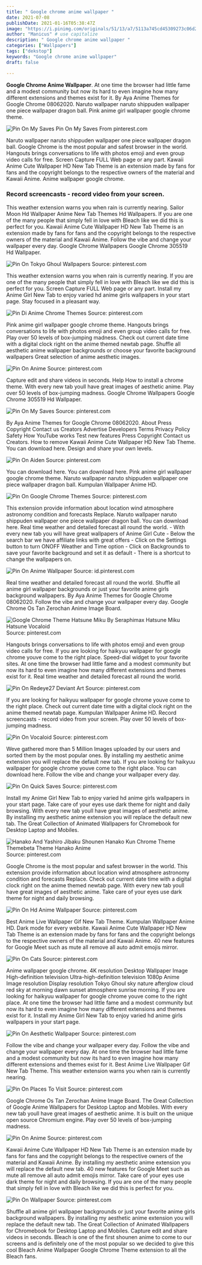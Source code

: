 ```yaml
---
title: " Google chrome anime wallpaper "
date: 2021-07-08
publishDate: 2021-01-16T05:38:47Z
image: "https://i.pinimg.com/originals/51/13/a7/5113a745cd45309273c06d2925625c62.jpg"
author: "Manicus" # use capitalize
description: " Google chrome anime wallpaper "
categories: ["Wallpapers"]
tags: ["dekstop"]
keywords: "Google chrome anime wallpaper"
draft: false

---
```



**Google Chrome Anime Wallpaper**. At one time the browser had little fame and a modest community but now its hard to even imagine how many different extensions and themes exist for it. By Aya Anime Themes for Google Chrome 08062020. Naruto wallpaper naruto shippuden wallpaper one piece wallpaper dragon ball. Pink anime girl wallpaper google chrome theme.

![Pin On My Saves](https://i.pinimg.com/originals/74/a0/84/74a084ebbf07915274bb27fadb260c52.png "Pin On My Saves")
Pin On My Saves From pinterest.com


Naruto wallpaper naruto shippuden wallpaper one piece wallpaper dragon ball. Google Chrome is the most popular and safest browser in the world. Hangouts brings conversations to life with photos emoji and even group video calls for free. Screen Capture FULL Web page or any part. Kawaii Anime Cute Wallpaper HD New Tab Theme is an extension made by fans for fans and the copyright belongs to the respective owners of the material and Kawaii Anime. Anime wallpaper google chrome.

### Record screencasts - record video from your screen.

This weather extension warns you when rain is currently nearing. Sailor Moon Hd Wallpaper Anime New Tab Themes Hd Wallpapers. If you are one of the many people that simply fell in love with Bleach like we did this is perfect for you. Kawaii Anime Cute Wallpaper HD New Tab Theme is an extension made by fans for fans and the copyright belongs to the respective owners of the material and Kawaii Anime. Follow the vibe and change your wallpaper every day. Google Chrome Wallpapers Google Chrome 305519 Hd Wallpaper.


![Pin On Tokyo Ghoul Wallpapers](https://i.pinimg.com/originals/79/ea/a1/79eaa13d2f47684fe3c7b26e698ef44e.jpg "Pin On Tokyo Ghoul Wallpapers")
Source: pinterest.com

This weather extension warns you when rain is currently nearing. If you are one of the many people that simply fell in love with Bleach like we did this is perfect for you. Screen Capture FULL Web page or any part. Install my Anime Girl New Tab to enjoy varied hd anime girls wallpapers in your start page. Stay focused in a pleasant way.

![Pin Di Anime Chrome Themes](https://i.pinimg.com/originals/1a/14/b9/1a14b9864717503d8dc2ae4bcb45c44b.png "Pin Di Anime Chrome Themes")
Source: pinterest.com

Pink anime girl wallpaper google chrome theme. Hangouts brings conversations to life with photos emoji and even group video calls for free. Play over 50 levels of box-jumping madness. Check out current date time with a digital clock right on the anime themed newtab page. Shuffle all aesthetic anime wallpaper backgrounds or choose your favorite background wallpapers Great selection of anime aesthetic images.

![Pin On Anime](https://i.pinimg.com/originals/cc/61/3b/cc613b61628c3100f670697efb45d236.jpg "Pin On Anime")
Source: pinterest.com

Capture edit and share videos in seconds. Help How to install a chrome theme. With every new tab youll have great images of aesthetic anime. Play over 50 levels of box-jumping madness. Google Chrome Wallpapers Google Chrome 305519 Hd Wallpaper.

![Pin On My Saves](https://i.pinimg.com/originals/a6/ef/b4/a6efb41b08923080bf5b295c0e5b9e29.jpg "Pin On My Saves")
Source: pinterest.com

By Aya Anime Themes for Google Chrome 08062020. About Press Copyright Contact us Creators Advertise Developers Terms Privacy Policy Safety How YouTube works Test new features Press Copyright Contact us Creators. How to remove Kawaii Anime Cute Wallpaper HD New Tab Theme. You can download here. Design and share your own levels.

![Pin On Aiden](https://i.pinimg.com/originals/8b/ca/81/8bca81d36fb27c4bb946ca727cf3034f.jpg "Pin On Aiden")
Source: pinterest.com

You can download here. You can download here. Pink anime girl wallpaper google chrome theme. Naruto wallpaper naruto shippuden wallpaper one piece wallpaper dragon ball. Kumpulan Wallpaper Anime HD.

![Pin On Google Chrome Themes](https://i.pinimg.com/originals/9d/b4/4b/9db44b7ff2bc76a6583a86725773167f.png "Pin On Google Chrome Themes")
Source: pinterest.com

This extension provide information about location wind atmosphere astronomy condition and forecasts Replace. Naruto wallpaper naruto shippuden wallpaper one piece wallpaper dragon ball. You can download here. Real time weather and detailed forecast all round the world. - With every new tab you will have great wallpapers of Anime Girl Cute - Below the search bar we have affiliate links with great offers - Click on the Settings button to turn ONOFF Weather and Time option - Click on Backgrounds to save your favorite background and set it as default - There is a shortcut to change the wallpapers on.

![Pin On Anime Wallpaper](https://i.pinimg.com/originals/06/6b/ac/066bac756d193c640a9368dd93821703.png "Pin On Anime Wallpaper")
Source: id.pinterest.com

Real time weather and detailed forecast all round the world. Shuffle all anime girl wallpaper backgrounds or just your favorite anime girls background wallpapers. By Aya Anime Themes for Google Chrome 08062020. Follow the vibe and change your wallpaper every day. Google Chrome Os Tan Zerochan Anime Image Board.

![Google Chrome Theme Hatsune Miku By Seraphimax Hatsune Miku Hatsune Vocaloid](https://i.pinimg.com/originals/51/c1/26/51c1267aa8963569c5595b4dcf46101b.jpg "Google Chrome Theme Hatsune Miku By Seraphimax Hatsune Miku Hatsune Vocaloid")
Source: pinterest.com

Hangouts brings conversations to life with photos emoji and even group video calls for free. If you are looking for haikyuu wallpaper for google chrome youve come to the right place. Speed-dial widget to your favorite sites. At one time the browser had little fame and a modest community but now its hard to even imagine how many different extensions and themes exist for it. Real time weather and detailed forecast all round the world.

![Pin On Redeye27 Deviant Art](https://i.pinimg.com/originals/6a/e6/c5/6ae6c5f8a86cd393a41bf9572587190f.jpg "Pin On Redeye27 Deviant Art")
Source: pinterest.com

If you are looking for haikyuu wallpaper for google chrome youve come to the right place. Check out current date time with a digital clock right on the anime themed newtab page. Kumpulan Wallpaper Anime HD. Record screencasts - record video from your screen. Play over 50 levels of box-jumping madness.

![Pin On Vocaloid](https://i.pinimg.com/originals/64/07/95/640795fee6224476cdf78f1ef7624600.jpg "Pin On Vocaloid")
Source: pinterest.com

Weve gathered more than 5 Million Images uploaded by our users and sorted them by the most popular ones. By installing my aesthetic anime extension you will replace the default new tab. If you are looking for haikyuu wallpaper for google chrome youve come to the right place. You can download here. Follow the vibe and change your wallpaper every day.

![Pin On Quick Saves](https://i.pinimg.com/originals/aa/28/01/aa2801e21a27ec7aa589d7b3bf9d1139.png "Pin On Quick Saves")
Source: pinterest.com

Install my Anime Girl New Tab to enjoy varied hd anime girls wallpapers in your start page. Take care of your eyes use dark theme for night and daily browsing. With every new tab youll have great images of aesthetic anime. By installing my aesthetic anime extension you will replace the default new tab. The Great Collection of Animated Wallpapers for Chromebook for Desktop Laptop and Mobiles.

![Hanako And Yashiro Jibaku Shounen Hanako Kun Chrome Theme Themebeta Theme Hanako Anime](https://i.pinimg.com/originals/34/d5/ec/34d5eca70599e76588d39062439e8f0c.png "Hanako And Yashiro Jibaku Shounen Hanako Kun Chrome Theme Themebeta Theme Hanako Anime")
Source: pinterest.com

Google Chrome is the most popular and safest browser in the world. This extension provide information about location wind atmosphere astronomy condition and forecasts Replace. Check out current date time with a digital clock right on the anime themed newtab page. With every new tab youll have great images of aesthetic anime. Take care of your eyes use dark theme for night and daily browsing.

![Pin On Hd Anime Wallpaper](https://i.pinimg.com/originals/53/39/27/533927f5374c5a4f21c57caa6b02e6c6.jpg "Pin On Hd Anime Wallpaper")
Source: pinterest.com

Best Anime Live Wallpaper Gif New Tab Theme. Kumpulan Wallpaper Anime HD. Dark mode for every website. Kawaii Anime Cute Wallpaper HD New Tab Theme is an extension made by fans for fans and the copyright belongs to the respective owners of the material and Kawaii Anime. 40 new features for Google Meet such as mute all remove all auto admit emojis mirror.

![Pin On Cats](https://i.pinimg.com/600x315/0e/1e/b1/0e1eb17fc96977a051164dc05df03562.jpg "Pin On Cats")
Source: pinterest.com

Anime wallpaper google chrome. 4K resolution Desktop Wallpaper Image High-definition television Ultra-high-definition television 1080p Anime Image resolution Display resolution Tokyo Ghoul sky nature afterglow cloud red sky at morning dawn sunset atmosphere sunrise morning. If you are looking for haikyuu wallpaper for google chrome youve come to the right place. At one time the browser had little fame and a modest community but now its hard to even imagine how many different extensions and themes exist for it. Install my Anime Girl New Tab to enjoy varied hd anime girls wallpapers in your start page.

![Pin On Aesthetic Wallpaper](https://i.pinimg.com/originals/86/8c/2e/868c2e4a3e237ae607ce2788254b8d87.jpg "Pin On Aesthetic Wallpaper")
Source: pinterest.com

Follow the vibe and change your wallpaper every day. Follow the vibe and change your wallpaper every day. At one time the browser had little fame and a modest community but now its hard to even imagine how many different extensions and themes exist for it. Best Anime Live Wallpaper Gif New Tab Theme. This weather extension warns you when rain is currently nearing.

![Pin On Places To Visit](https://i.pinimg.com/originals/fc/8f/20/fc8f201ad547614eddd5daba7ec45293.png "Pin On Places To Visit")
Source: pinterest.com

Google Chrome Os Tan Zerochan Anime Image Board. The Great Collection of Google Anime Wallpapers for Desktop Laptop and Mobiles. With every new tab youll have great images of aesthetic anime. It is built on the unique open source Chromium engine. Play over 50 levels of box-jumping madness.

![Pin On Anime](https://i.pinimg.com/originals/7f/fc/b3/7ffcb32099a6bf1958d4038509fe4839.jpg "Pin On Anime")
Source: pinterest.com

Kawaii Anime Cute Wallpaper HD New Tab Theme is an extension made by fans for fans and the copyright belongs to the respective owners of the material and Kawaii Anime. By installing my aesthetic anime extension you will replace the default new tab. 40 new features for Google Meet such as mute all remove all auto admit emojis mirror. Take care of your eyes use dark theme for night and daily browsing. If you are one of the many people that simply fell in love with Bleach like we did this is perfect for you.

![Pin On Wallpaper](https://i.pinimg.com/originals/51/13/a7/5113a745cd45309273c06d2925625c62.jpg "Pin On Wallpaper")
Source: pinterest.com

Shuffle all anime girl wallpaper backgrounds or just your favorite anime girls background wallpapers. By installing my aesthetic anime extension you will replace the default new tab. The Great Collection of Animated Wallpapers for Chromebook for Desktop Laptop and Mobiles. Capture edit and share videos in seconds. Bleach is one of the first shounen anime to come to our screens and is definitely one of the most popular so we decided to give this cool Bleach Anime Wallpaper Google Chrome Theme extension to all the Bleach fans.

